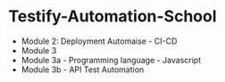 # Testify-Automation-School

- Module 2: Deployment Automaise - CI-CD
- Module 3
-    Module 3a - Programming language - Javascript
-    Module 3b - API Test Automation
